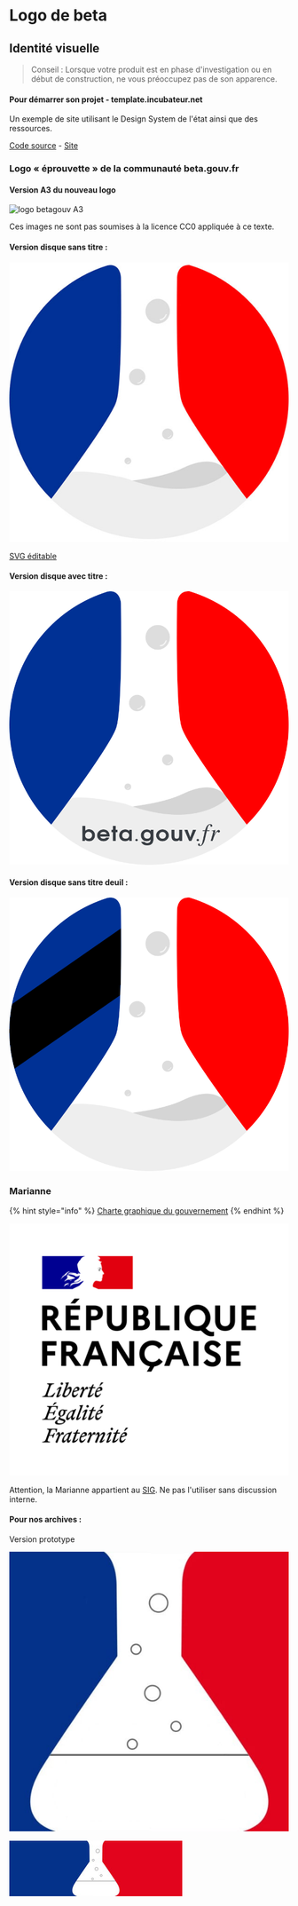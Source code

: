 # Logo de beta

## Identité visuelle

> Conseil : Lorsque votre produit est en phase d'investigation ou en début de construction, ne vous préoccupez pas de son apparence.

#### Pour démarrer son projet - template.incubateur.net

Un exemple de site utilisant le Design System de l'état ainsi que des ressources.

[Code source](https://github.com/betagouv/template-design-system-de-l-etat) - [Site](https://template.incubateur.net/)

### Logo « éprouvette » de la communauté beta.gouv.fr

#### Version A3 du nouveau logo

![logo betagouv A3](https://user-images.githubusercontent.com/1177762/60520093-4d932700-9cd4-11e9-96b4-99009ffb902b.png)

Ces images ne sont pas soumises à la licence CC0 appliquée à ce texte.

#### Version disque sans titre :

![Version rond sans titre](../../../.gitbook/assets/logo-generique-startup-carre-2019.jpg)

[SVG éditable](https://github.com/betagouv/beta.gouv.fr/blob/master/img/betagouva.svg)

#### Version disque avec titre :

![](../../../.gitbook/assets/betagouv-disque.png)

#### Version disque sans titre deuil :

![logo beta sans titre deuil](../../../.gitbook/assets/betagouv-disque-sans-texte-deuil.png)

### Marianne

{% hint style="info" %}
[Charte graphique du gouvernement](https://www.gouvernement.fr/charte/charte-graphique-les-fondamentaux/les-symboles-de-la-republique-francaise)
{% endhint %}

![Marianne](../../../.gitbook/assets/1200px-republique-francaise-logo.svg.png)

Attention, la Marianne appartient au [SIG](http://www.gouvernement.fr/service-d-information-du-gouvernement-sig). Ne pas l'utiliser sans discussion interne.

#### Pour nos archives :

Version prototype

![Logo prototype](../../../.gitbook/assets/logo-generique-startup-carre.jpg)

![Logo prototype](../../../.gitbook/assets/logo-generique-startup-rectangle.jpg)

